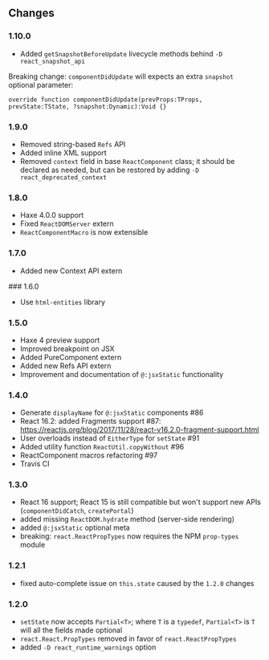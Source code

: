 ## Changes

### 1.10.0

- Added `getSnapshotBeforeUpdate` livecycle methods behind `-D react_snapshot_api`

Breaking change: `componentDidUpdate` will expects an extra `snapshot` optional parameter:
```
override function componentDidUpdate(prevProps:TProps, prevState:TState, ?snapshot:Dynamic):Void {}
```

### 1.9.0

- Removed string-based `Refs` API
- Added inline XML support
- Removed `context` field in base `ReactComponent` class;
it should be declared as needed, but can be restored by adding `-D react_deprecated_context`

### 1.8.0

- Haxe 4.0.0 support
- Fixed `ReactDOMServer` extern
- `ReactComponentMacro` is now extensible

### 1.7.0

- Added new Context API extern

### 1.6.0

- Use `html-entities` library

### 1.5.0

- Haxe 4 preview support
- Improved breakpoint on JSX
- Added PureComponent extern
- Added new Refs API extern
- Improvement and documentation of `@:jsxStatic` functionality

### 1.4.0

- Generate `displayName` for `@:jsxStatic` components #86
- React 16.2: added Fragments support #87: https://reactjs.org/blog/2017/11/28/react-v16.2.0-fragment-support.html
- User overloads instead of `EitherType` for `setState` #91
- Added utility function `ReactUtil.copyWithout` #96
- ReactComponent macros refactoring #97
- Travis CI

### 1.3.0

- React 16 support; React 15 is still compatible but won't support new APIs (`componentDidCatch`, `createPortal`)
- added missing `ReactDOM.hydrate` method (server-side rendering)
- added `@:jsxStatic` optional meta
- breaking: `react.ReactPropTypes` now requires the NPM `prop-types` module

### 1.2.1

- fixed auto-complete issue on `this.state` caused by the `1.2.0` changes

### 1.2.0

- `setState` now accepts `Partial<T>`; where `T` is a `typedef`, `Partial<T>` is `T` will all the fields made optional
- `react.React.PropTypes` removed in favor of `react.ReactPropTypes`
- added `-D react_runtime_warnings` option
